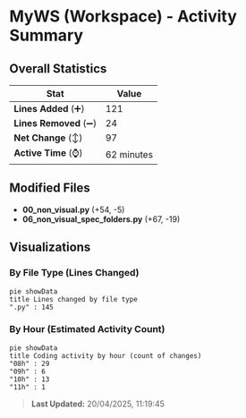 # MyWS (Workspace) - Activity Summary 

## Overall Statistics

| Stat                   | Value                                                             |
| ---------------------- | ----------------------------------------------------------------- |
| **Lines Added** (➕)   | 121                                          |
| **Lines Removed** (➖) | 24                                        |
| **Net Change** (↕)    | 97                |
| **Active Time** (⌚)   | 62 minutes |


## Modified Files
- **00_non_visual.py** (+54, -5)
- **06_non_visual_spec_folders.py** (+67, -19)

## Visualizations

### By File Type (Lines Changed)

```mermaid
pie showData
title Lines changed by file type
".py" : 145
```

### By Hour (Estimated Activity Count)

```mermaid
pie showData
title Coding activity by hour (count of changes)
"08h" : 29
"09h" : 6
"10h" : 13
"11h" : 1
```


> **Last Updated:** 20/04/2025, 11:19:45